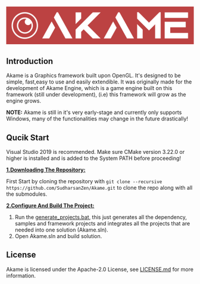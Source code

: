 
![Akame](/Assets/EngineAssets/logo2.png?raw=true "Akame")

## Introduction
Akame is a Graphics framework built upon OpenGL. It's designed to be simple, fast,easy to use and easily extendible.
It was originally made for the development of Akame Engine, which is a game engine built on this framework (still under development),
(i.e) this framework will grow as the engine grows.

**NOTE:** Akame is still in it's very early-stage and currently only supports Windows, many of the functionalities may change in the future drastically!

## Qucik Start
Visual Studio 2019 is recommended.
Make sure CMake version 3.22.0 or higher is installed and is added to the System PATH before proceeding!

<ins>**1.Downloading The Repository:**</ins>

First Start by cloning the repository with `git clone --recursive https://github.com/SudharsanZen/Akame.git` to clone the repo along with all the submodules.

<ins>**2.Configure And Build The Project:**</ins>
1. Run the [generate_projects.bat](https://github.com/SudharsanZen/Akame/blob/main/generate_projects.bat), this just generates all the dependency, samples and framework projects and integrates all the projects that are needed into one solution (Akame.sln).
2. Open Akame.sln and build solution.

## License

Akame is licensed under the Apache-2.0 License, see [LICENSE.md](https://github.com/SudharsanZen/Akame/blob/main/LICENSE.md) for more information.
